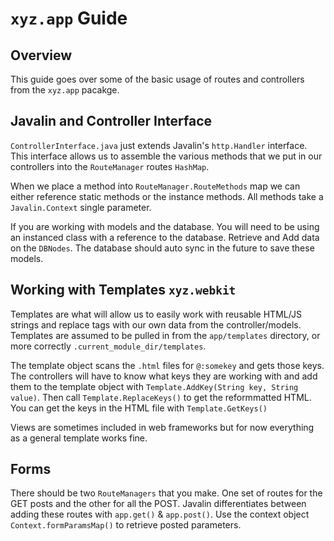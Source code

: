 # ``xyz.app`` Guide

## Overview 
This guide goes over some of the basic usage of routes and controllers from the
``xyz.app`` pacakge.

## Javalin and Controller Interface
``ControllerInterface.java`` just extends Javalin's ``http.Handler`` interface. This
interface allows us to assemble the various methods that we put in our controllers
into the ``RouteManager`` routes ``HashMap``.

When we place a method into ``RouteManager.RouteMethods`` map we can either reference static methods
or the instance methods. All methods take a ``Javalin.Context`` single parameter.

If you are working with models and the database. You will need to be using an instanced class with
a reference to the database. Retrieve and Add data on the ``DBNodes``. The database should auto sync
in the future to save these models. 


## Working with Templates ``xyz.webkit``
Templates are what will allow us to easily work with reusable HTML/JS strings and replace
tags with our own data from the controller/models. Templates are assumed to be pulled in from
the ``app/templates`` directory, or more correctly ``.current_module_dir/templates``.

The template object scans the ``.html`` files for ``@:somekey`` and gets those keys. The controllers
will have to know what keys they are working with and add them to the template object with ``Template.AddKey(String key, String value)``. Then call 
``Template.ReplaceKeys()`` to get the reformmatted HTML. You can get the keys in the HTML file with ``Template.GetKeys()``

Views are sometimes included in web frameworks but for now everything as a general template works fine.

## Forms
There should be two ``RouteManagers`` that you make. One set of routes for the GET posts and the other for
all the POST. Javalin differentiates between adding these routes with ``app.get()`` & ``app.post()``. Use the context object
``Context.formParamsMap()`` to retrieve posted parameters.

